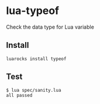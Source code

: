 # lua-typeof
Check the data type for Lua variable

## Install

```shell
luarocks install typeof
```

## Test

```shell
$ lua spec/sanity.lua
all passed
```
